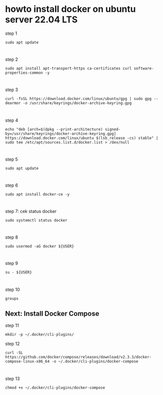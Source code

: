 # howto install docker on ubuntu server 22.04 LTS
step 1
```code
sudo apt update
```
#
step 2
```code
sudo apt install apt-transport-https ca-certificates curl software-properties-common -y
```
#
step 3
```code
curl -fsSL https://download.docker.com/linux/ubuntu/gpg | sudo gpg --dearmor -o /usr/share/keyrings/docker-archive-keyring.gpg
```
#
step 4
```code
echo "deb [arch=$(dpkg --print-architecture) signed-by=/usr/share/keyrings/docker-archive-keyring.gpg] https://download.docker.com/linux/ubuntu $(lsb_release -cs) stable" | sudo tee /etc/apt/sources.list.d/docker.list > /dev/null
```
#
step 5
```code
sudo apt update
```
#
step 6
```code
sudo apt install docker-ce -y
```
#
step 7: cek status docker
```code
sudo systemctl status docker
```
#
step 8
```code
sudo usermod -aG docker ${USER}
```
#
step 9
```code
su - ${USER}
```
#
step 10
```code
groups
```
## Next: Install Docker Compose
step 11
```code
mkdir -p ~/.docker/cli-plugins/
```
step 12
```code
curl -SL https://github.com/docker/compose/releases/download/v2.3.3/docker-compose-linux-x86_64 -o ~/.docker/cli-plugins/docker-compose
```
#
step 13
```code
chmod +x ~/.docker/cli-plugins/docker-compose
```
